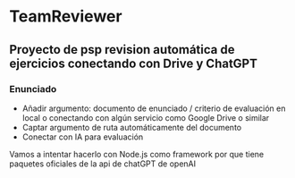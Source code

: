 # TeamReviewer
## Proyecto de psp revision automática de ejercicios conectando con Drive y ChatGPT

### Enunciado
  - Añadir argumento: documento de enunciado / criterio de evaluación en local o conectando con algún servicio como Google Drive o similar
  - Captar argumento de ruta automáticamente del documento
  - Conectar con IA para evaluación

Vamos a intentar hacerlo con Node.js como framework por que tiene paquetes oficiales de la api de chatGPT de openAI


